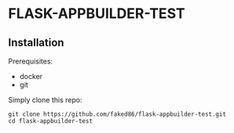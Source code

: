 # FLASK-APPBUILDER-TEST

## Installation

Prerequisites:
- docker
- git

Simply clone this repo:

```
git clone https://github.com/faked86/flask-appbuilder-test.git
cd flask-appbuilder-test
```
